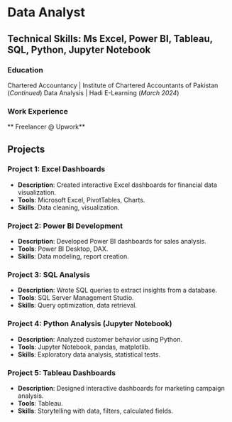 # Data Analyst

## Technical Skills: Ms Excel, Power BI, Tableau, SQL, Python, Jupyter Notebook

### Education
Chartered Accountancy | Institute of Chartered Accountants of Pakistan (_Continued_)
Data Analysis | Hadi E-Learning (_March 2024_)

### Work Experience
** Freelancer @ Upwork**

## Projects

### Project 1: Excel Dashboards
- **Description**: Created interactive Excel dashboards for financial data visualization.
- **Tools**: Microsoft Excel, PivotTables, Charts.
- **Skills**: Data cleaning, visualization.

### Project 2: Power BI Development
- **Description**: Developed Power BI dashboards for sales analysis.
- **Tools**: Power BI Desktop, DAX.
- **Skills**: Data modeling, report creation.

### Project 3: SQL Analysis
- **Description**: Wrote SQL queries to extract insights from a database.
- **Tools**: SQL Server Management Studio.
- **Skills**: Query optimization, data retrieval.

### Project 4: Python Analysis (Jupyter Notebook)
- **Description**: Analyzed customer behavior using Python.
- **Tools**: Jupyter Notebook, pandas, matplotlib.
- **Skills**: Exploratory data analysis, statistical tests.

### Project 5: Tableau Dashboards
- **Description**: Designed interactive dashboards for marketing campaign analysis.
- **Tools**: Tableau.
- **Skills**: Storytelling with data, filters, calculated fields.
